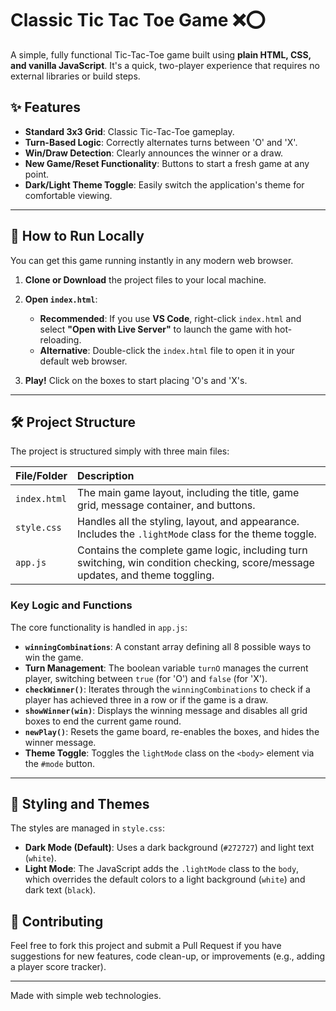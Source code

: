 # Classic Tic Tac Toe Game ❌⭕

A simple, fully functional Tic-Tac-Toe game built using **plain HTML, CSS, and vanilla JavaScript**. It's a quick, two-player experience that requires no external libraries or build steps.

## ✨ Features

* **Standard 3x3 Grid**: Classic Tic-Tac-Toe gameplay.
* **Turn-Based Logic**: Correctly alternates turns between 'O' and 'X'.
* **Win/Draw Detection**: Clearly announces the winner or a draw.
* **New Game/Reset Functionality**: Buttons to start a fresh game at any point.
* **Dark/Light Theme Toggle**: Easily switch the application's theme for comfortable viewing.

---

## 🚀 How to Run Locally

You can get this game running instantly in any modern web browser.

1.  **Clone or Download** the project files to your local machine.
2.  **Open `index.html`**:
    * **Recommended**: If you use **VS Code**, right-click `index.html` and select **"Open with Live Server"** to launch the game with hot-reloading.
    * **Alternative**: Double-click the `index.html` file to open it in your default web browser.

3.  **Play!** Click on the boxes to start placing 'O's and 'X's.

---

## 🛠️ Project Structure

The project is structured simply with three main files:

| File/Folder | Description |
| :--- | :--- |
| `index.html` | The main game layout, including the title, game grid, message container, and buttons. |
| `style.css` | Handles all the styling, layout, and appearance. Includes the `.lightMode` class for the theme toggle. |
| `app.js` | Contains the complete game logic, including turn switching, win condition checking, score/message updates, and theme toggling. |

### Key Logic and Functions

The core functionality is handled in `app.js`:

* **`winningCombinations`**: A constant array defining all 8 possible ways to win the game.
* **Turn Management**: The boolean variable `turnO` manages the current player, switching between `true` (for 'O') and `false` (for 'X').
* **`checkWinner()`**: Iterates through the `winningCombinations` to check if a player has achieved three in a row or if the game is a draw.
* **`showWinner(win)`**: Displays the winning message and disables all grid boxes to end the current game round.
* **`newPlay()`**: Resets the game board, re-enables the boxes, and hides the winner message.
* **Theme Toggle**: Toggles the `lightMode` class on the `<body>` element via the `#mode` button.

---

## 🎨 Styling and Themes

The styles are managed in `style.css`:

* **Dark Mode (Default)**: Uses a dark background (`#272727`) and light text (`white`).
* **Light Mode**: The JavaScript adds the `.lightMode` class to the `body`, which overrides the default colors to a light background (`white`) and dark text (`black`).

## 🤝 Contributing

Feel free to fork this project and submit a Pull Request if you have suggestions for new features, code clean-up, or improvements (e.g., adding a player score tracker).

***

Made with simple web technologies.
